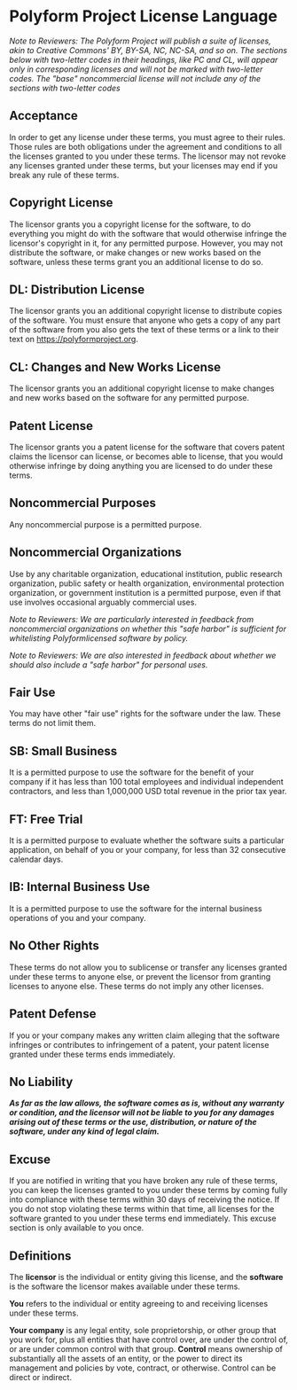 # Polyform Project License Language

_Note to Reviewers:  The Polyform Project will publish a suite of licenses, akin to Creative Commons' BY, BY-SA, NC, NC-SA, and so on. The sections below with two-letter codes in their headings, like PC and CL, will appear only in corresponding licenses and will not be marked with two-letter codes. The "base" noncommercial license will not include any of the sections with two-letter codes_ 

## Acceptance

In order to get any license under these terms, you must agree to their rules.  Those rules are both obligations under the agreement and conditions to all the licenses granted to you under these terms.  The licensor may not revoke any licenses granted under these terms, but your licenses may end if you break any rule of these terms.

## Copyright License

The licensor grants you a copyright license for the software, to do everything you might do with the software that would otherwise infringe the licensor's copyright in it, for any permitted purpose.  However, you may not distribute the software, or make changes or new works based on the software, unless these terms grant you an additional license to do so.

## DL: Distribution License

The licensor grants you an additional copyright license to distribute copies of the software.  You must ensure that anyone who gets a copy of any part of the software from you also gets the text of these terms or a link to their text on <https://polyformproject.org>.

## CL: Changes and New Works License

The licensor grants you an additional copyright license to make changes and new works based on the software for any permitted purpose.

## Patent License

The licensor grants you a patent license for the software that covers patent claims the licensor can license, or becomes able to license, that you would otherwise infringe by doing anything you are licensed to do under these terms.

## Noncommercial Purposes

Any noncommercial purpose is a permitted purpose.

## Noncommercial Organizations

Use by any charitable organization, educational institution, public research organization, public safety or health organization, environmental protection organization, or government institution is a permitted purpose, even if that use involves occasional arguably commercial uses.

_Note to Reviewers:  We are particularly interested in feedback from noncommercial organizations on whether this "safe harbor" is sufficient for whitelisting Polyformlicensed software by policy._

_Note to Reviewers:  We are also interested in feedback about whether we should also include a "safe harbor" for personal uses._

## Fair Use

You may have other "fair use" rights for the software under the law.  These terms do not limit them.

## SB: Small Business

It is a permitted purpose to use the software for the benefit of your company if it has less than 100 total employees and individual independent contractors, and less than 1,000,000 USD total revenue in the prior tax year.

## FT: Free Trial

It is a permitted purpose to evaluate whether the software suits a particular application, on behalf of you or your company, for less than 32 consecutive calendar days.

## IB: Internal Business Use

It is a permitted purpose to use the software for the internal business operations of you and your company.

## No Other Rights

These terms do not allow you to sublicense or transfer any licenses granted under these terms to anyone else, or prevent the licensor from granting licenses to anyone else.  These terms do not imply any other licenses.

## Patent Defense

If you or your company makes any written claim alleging that the software infringes or contributes to infringement of a patent, your patent license granted under these terms ends immediately.

## No Liability

***As far as the law allows, the software comes as is, without any warranty or condition, and the licensor will not be liable to you for any damages arising out of these terms or the use, distribution, or nature of the software, under any kind of legal claim.***

## Excuse

If you are notified in writing that you have broken any rule of these terms, you can keep the licenses granted to you under these terms by coming fully into compliance with these terms within 30 days of receiving the notice.  If you do not stop violating these terms within that time, all licenses for the software granted to you under these terms end immediately.  This excuse section is only available to you once.

## Definitions

The **licensor** is the individual or entity giving this license, and the **software** is the software the licensor makes available under these terms.

**You** refers to the individual or entity agreeing to and receiving licenses under these terms.

**Your company** is any legal entity, sole proprietorship, or other group that you work for, plus all entities that have control over, are under the control of, or are under common control with that group.  **Control** means ownership of substantially all the assets of an entity, or the power to direct its management and policies by vote, contract, or otherwise.  Control can be direct or indirect.
